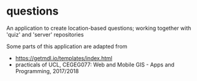 # questions
An application to create location-based questions; working together with 'quiz' and 'server' repositories

Some parts of this application are adapted from 
  - https://getmdl.io/templates/index.html
  - practicals of UCL, CEGEG077: Web and Mobile GIS - Apps and Programming, 2017/2018
